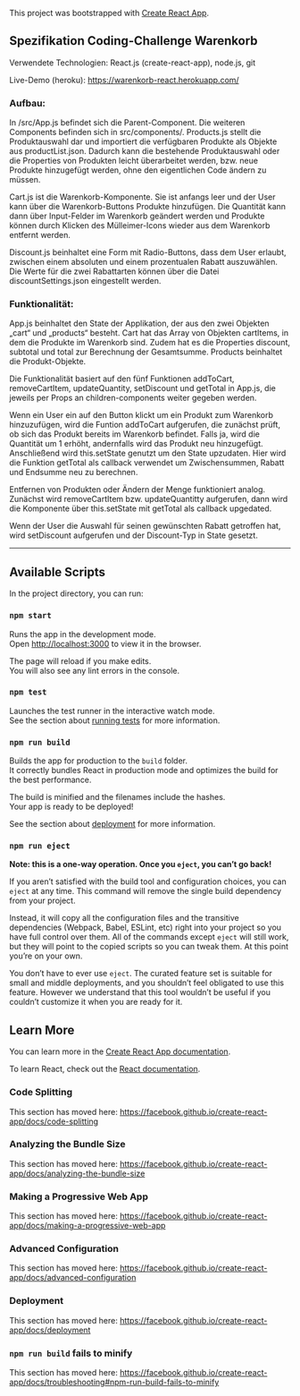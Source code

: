 This project was bootstrapped with [Create React App](https://github.com/facebook/create-react-app).

## Spezifikation Coding-Challenge Warenkorb

Verwendete Technologien: React.js (create-react-app), node.js, git
 
Live-Demo (heroku): https://warenkorb-react.herokuapp.com/ 

### Aufbau:
In /src/App.js befindet sich die Parent-Component. Die weiteren Components befinden sich in src/components/. 
Products.js stellt die Produktauswahl dar und importiert die verfügbaren Produkte als Objekte aus productList.json. Dadurch kann die bestehende Produktauswahl oder die Properties von Produkten leicht überarbeitet werden, bzw. neue Produkte hinzugefügt werden, ohne den eigentlichen Code ändern zu müssen.

Cart.js ist die Warenkorb-Komponente. Sie ist anfangs leer und der User kann über die Warenkorb-Buttons Produkte hinzufügen. Die Quantität kann dann über Input-Felder  im Warenkorb geändert werden und Produkte können durch Klicken des Mülleimer-Icons wieder aus dem Warenkorb entfernt werden.

Discount.js beinhaltet eine Form mit Radio-Buttons, dass dem User erlaubt, zwischen einem absoluten und einem prozentualen Rabatt auszuwählen. Die Werte für die zwei Rabattarten können über die Datei discountSettings.json eingestellt werden.

### Funktionalität:
App.js beinhaltet den State der Applikation, der aus den zwei Objekten „cart“ und „products“ besteht. Cart hat das Array von Objekten cartItems, in dem die Produkte im Warenkorb sind. Zudem hat es die Properties discount, subtotal und total zur Berechnung der Gesamtsumme. Products beinhaltet die Produkt-Objekte.

Die Funktionalität basiert auf den fünf Funktionen addToCart, removeCartItem, updateQuantity, setDiscount und getTotal in App.js, die jeweils per Props an children-components weiter gegeben werden.

Wenn ein User ein auf den Button klickt um ein Produkt zum Warenkorb hinzuzufügen, wird die Funtion addToCart aufgerufen, die zunächst prüft, ob sich das Produkt bereits im Warenkorb befindet. Falls ja, wird die Quantität um 1 erhöht, andernfalls wird das Produkt neu hinzugefügt. Anschließend wird this.setState genutzt um den State upzudaten. Hier wird die Funktion getTotal als callback verwendet um Zwischensummen, Rabatt und Endsumme neu zu berechnen.

Entfernen von Produkten oder Ändern der Menge funktioniert analog. Zunächst wird removeCartItem bzw. updateQuantitty aufgerufen, dann wird die Komponente über this.setState mit getTotal als callback upgedated.

Wenn der User die Auswahl für seinen gewünschten Rabatt getroffen hat, wird setDiscount aufgerufen und der Discount-Typ in State gesetzt.
 
 
 
 
 
 
 ************************************************************************************************


## Available Scripts

In the project directory, you can run:

### `npm start`

Runs the app in the development mode.<br>
Open [http://localhost:3000](http://localhost:3000) to view it in the browser.

The page will reload if you make edits.<br>
You will also see any lint errors in the console.

### `npm test`

Launches the test runner in the interactive watch mode.<br>
See the section about [running tests](https://facebook.github.io/create-react-app/docs/running-tests) for more information.

### `npm run build`

Builds the app for production to the `build` folder.<br>
It correctly bundles React in production mode and optimizes the build for the best performance.

The build is minified and the filenames include the hashes.<br>
Your app is ready to be deployed!

See the section about [deployment](https://facebook.github.io/create-react-app/docs/deployment) for more information.

### `npm run eject`

**Note: this is a one-way operation. Once you `eject`, you can’t go back!**

If you aren’t satisfied with the build tool and configuration choices, you can `eject` at any time. This command will remove the single build dependency from your project.

Instead, it will copy all the configuration files and the transitive dependencies (Webpack, Babel, ESLint, etc) right into your project so you have full control over them. All of the commands except `eject` will still work, but they will point to the copied scripts so you can tweak them. At this point you’re on your own.

You don’t have to ever use `eject`. The curated feature set is suitable for small and middle deployments, and you shouldn’t feel obligated to use this feature. However we understand that this tool wouldn’t be useful if you couldn’t customize it when you are ready for it.

## Learn More

You can learn more in the [Create React App documentation](https://facebook.github.io/create-react-app/docs/getting-started).

To learn React, check out the [React documentation](https://reactjs.org/).

### Code Splitting

This section has moved here: https://facebook.github.io/create-react-app/docs/code-splitting

### Analyzing the Bundle Size

This section has moved here: https://facebook.github.io/create-react-app/docs/analyzing-the-bundle-size

### Making a Progressive Web App

This section has moved here: https://facebook.github.io/create-react-app/docs/making-a-progressive-web-app

### Advanced Configuration

This section has moved here: https://facebook.github.io/create-react-app/docs/advanced-configuration

### Deployment

This section has moved here: https://facebook.github.io/create-react-app/docs/deployment

### `npm run build` fails to minify

This section has moved here: https://facebook.github.io/create-react-app/docs/troubleshooting#npm-run-build-fails-to-minify

